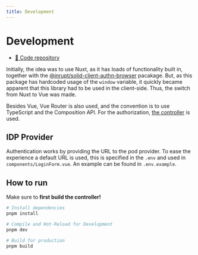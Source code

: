 ```yaml
---
title: Development
---
```


# Development

- [:test_tube: Code repository](https://github.com/osoc24/loama/tree/root/loama)

Initially, the idea was to use Nuxt, as it has loads of functionality built in, together with the [@inrupt/solid-client-authn-browser](https://www.npmjs.com/package/@inrupt/solid-client-authn-browser) pacakage. But, as this package has hardcoded usage of the `window` variable, it quickly became apparent that this library had to be used in the client-side. Thus, the switch from Nuxt to Vue was made. 

Besides Vue, Vue Router is also used, and the convention is to use TypeScript and the Composition API. For the authorization, [the controller](/deliverables/controller) is used.

## IDP Provider

Authentication works by providing the URL to the pod provider. To ease the experience a default URL is used, this is specified in the `.env` and used in `components/LoginForm.vue`. An example can be found in `.env.example`.

## How to run

Make sure to **first build the controller!**

```sh
# Install dependencies
pnpm install

# Compile and Hot-Reload for Development
pnpm dev

# Build for production
pnpm build


